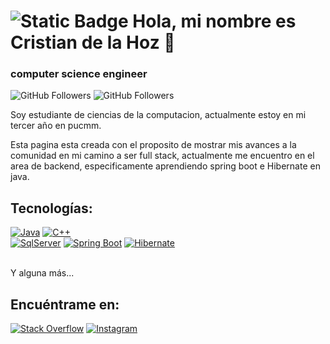 # ![Static Badge](https://img.shields.io/badge/V-F7DF1E?style=for-the-badge&logo=superuser&logoColor=rgba&label=Saratras) Hola, mi nombre es Cristian de la Hoz 👋
### computer science engineer

![GitHub Followers](https://img.shields.io/github/followers/SaratrasV?style=social)
![GitHub Followers](https://img.shields.io/github/stars/SaratrasV?style=social)

Soy estudiante de ciencias de la computacion, actualmente estoy en mi tercer año en pucmm.

Esta pagina esta creada con el proposito de mostrar mis avances a la comunidad en mi camino a ser full stack, actualmente me encuentro en 
el area de backend, especificamente aprendiendo spring boot e Hibernate en java.

## Tecnologías:

[![Java](https://img.shields.io/badge/Java-FA7343?style=for-the-badge&logo=Java&logoColor=white&labelColor=101010)]()
[![C++](https://img.shields.io/badge/C++-4479A1?style=for-the-badge&logo=cplusplus&logoColor=white&labelColor=101010)]()
</br>
[![SqlServer](https://img.shields.io/badge/SQLserver-F7DF1E?style=for-the-badge&logo=sqlserver&logoColor=white&labelColor=101010)]()
[![Spring Boot](https://img.shields.io/badge/Spring_Boot-47A248?style=for-the-badge&logo=springboot&logoColor=white&labelColor=101010)]()
[![Hibernate](https://img.shields.io/badge/Hibernate-232F3E?style=for-the-badge&logo=hibernate&logoColor=white&labelColor=101010)]()

</br>
Y alguna más...

## Encuéntrame en:


[![Stack Overflow](https://img.shields.io/badge/Stack_Overflow-@CristianDHoz-FA7343?style=for-the-badge&logo=stackoverflow&logoColor=white&labelColor=101010)](https://stackoverflow.com/users/23268945/cristiandhoz)
[![Instagram](https://img.shields.io/badge/Instagram-@ignxtiuss_-FF0000?style=for-the-badge&logo=instagram&logoColor=white&labelColor=101010)](https://www.instagram.com/ignxtiuss_/)

